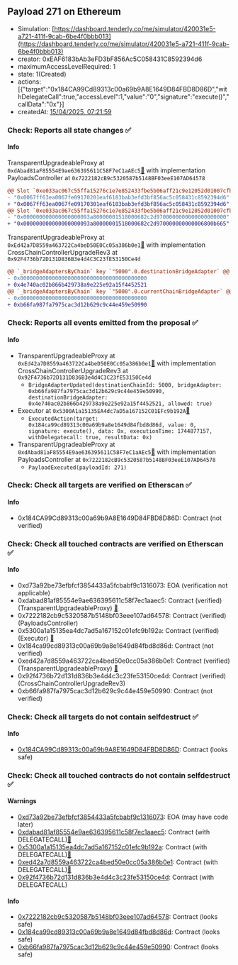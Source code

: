 ## Payload 271 on Ethereum

- Simulation: [https://dashboard.tenderly.co/me/simulator/420031e5-a721-411f-9cab-6be4f0bbb013](https://dashboard.tenderly.co/me/simulator/420031e5-a721-411f-9cab-6be4f0bbb013)
- creator: 0xEAF6183bAb3eFD3bF856Ac5C058431C8592394d6
- maximumAccessLevelRequired: 1
- state: 1(Created)
- actions: [{"target":"0x184CA99Cd89313c00a69b9A8E1649D84FBD8D86D","withDelegateCall":true,"accessLevel":1,"value":"0","signature":"execute()","callData":"0x"}]
- createdAt: [15/04/2025, 07:21:59](https://etherscan.io/tx/0xe1890955c7cae8578efb953b4cd80da9981555f87bd41291f8334d2b5d108d88)

### Check: Reports all state changes :white_check_mark:

#### Info


TransparentUpgradeableProxy at `0xdAbad81aF85554E9ae636395611C58F7eC1aAEc5`[:ghost:](https://github.com/bgd-labs/aave-address-book "GovernanceV3Ethereum.PAYLOADS_CONTROLLER") with implementation PayloadsController at `0x7222182cB9c5320587b5148BF03eeE107AD64578`
```diff
@@ Slot `0xe033ac067c55ffa15276c1e7e852433fbe5b06aff21c9e12052d01007cfb4f63` @@
- "0x0067ff63ea0067fe09170201eaf6183bab3efd3bf856ac5c058431c8592394d6"
+ "0x0067ff63ea0067fe09170301eaf6183bab3efd3bf856ac5c058431c8592394d6"
@@ Slot `0xe033ac067c55ffa15276c1e7e852433fbe5b06aff21c9e12052d01007cfb4f64` @@
- "0x000000000000000000093a80000001518000682c2d9700000000000000000000"
+ "0x000000000000000000093a80000001518000682c2d970000000000006800b665"
```

TransparentUpgradeableProxy at `0xEd42a7D8559a463722Ca4beD50E0Cc05a386b0e1`[:ghost:](https://github.com/bgd-labs/aave-address-book "GovernanceV3Ethereum.CROSS_CHAIN_CONTROLLER") with implementation CrossChainControllerUpgradeRev3 at `0x92F4736b72D131D836B3e4d4C3C23fE53150Ce4d`
```diff
@@ `_bridgeAdaptersByChain` key `"5000".0.destinationBridgeAdapter` @@
- 0x0000000000000000000000000000000000000000
+ 0x4e740ac02b866b429738a9e225e92a15f4452521
@@ `_bridgeAdaptersByChain` key `"5000".0.currentChainBridgeAdapter` @@
- 0x0000000000000000000000000000000000000000
+ 0xb66fa987fa7975cac3d12b629c9c44e459e50990
```


### Check: Reports all events emitted from the proposal :white_check_mark:

#### Info

- TransparentUpgradeableProxy at `0xEd42a7D8559a463722Ca4beD50E0Cc05a386b0e1`[:ghost:](https://github.com/bgd-labs/aave-address-book "GovernanceV3Ethereum.CROSS_CHAIN_CONTROLLER") with implementation CrossChainControllerUpgradeRev3 at `0x92F4736b72D131D836B3e4d4C3C23fE53150Ce4d`
  - `BridgeAdapterUpdated(destinationChainId: 5000, bridgeAdapter: 0xb66fa987fa7975cac3d12b629c9c44e459e50990, destinationBridgeAdapter: 0x4e740ac02b866b429738a9e225e92a15f4452521, allowed: true)`
- Executor at `0x5300A1a15135EA4dc7aD5a167152C01EFc9b192A`[:ghost:](https://github.com/bgd-labs/aave-address-book "AaveV2Ethereum.POOL_ADMIN, AaveV2EthereumAMM.POOL_ADMIN, AaveV3Ethereum.ACL_ADMIN, AaveV3EthereumEtherFi.ACL_ADMIN, AaveV3EthereumLido.ACL_ADMIN, GovernanceV3Ethereum.EXECUTOR_LVL_1")
  - `ExecutedAction(target: 0x184ca99cd89313c00a69b9a8e1649d84fbd8d86d, value: 0, signature: execute(), data: 0x, executionTime: 1744877157, withDelegatecall: true, resultData: 0x)`
- TransparentUpgradeableProxy at `0xdAbad81aF85554E9ae636395611C58F7eC1aAEc5`[:ghost:](https://github.com/bgd-labs/aave-address-book "GovernanceV3Ethereum.PAYLOADS_CONTROLLER") with implementation PayloadsController at `0x7222182cB9c5320587b5148BF03eeE107AD64578`
  - `PayloadExecuted(payloadId: 271)`

### Check: Check all targets are verified on Etherscan :white_check_mark:

#### Info

- 0x184CA99Cd89313c00a69b9A8E1649D84FBD8D86D: Contract (not verified) 

### Check: Check all touched contracts are verified on Etherscan :white_check_mark:

#### Info

- 0xd73a92be73efbfcf3854433a5fcbabf9c1316073: EOA (verification not applicable)
- 0xdabad81af85554e9ae636395611c58f7ec1aaec5: Contract (verified) (TransparentUpgradeableProxy) [:ghost:](https://github.com/bgd-labs/aave-address-book "GovernanceV3Ethereum.PAYLOADS_CONTROLLER")
- 0x7222182cb9c5320587b5148bf03eee107ad64578: Contract (verified) (PayloadsController) 
- 0x5300a1a15135ea4dc7ad5a167152c01efc9b192a: Contract (verified) (Executor) [:ghost:](https://github.com/bgd-labs/aave-address-book "AaveV2Ethereum.POOL_ADMIN, AaveV2EthereumAMM.POOL_ADMIN, AaveV3Ethereum.ACL_ADMIN, AaveV3EthereumEtherFi.ACL_ADMIN, AaveV3EthereumLido.ACL_ADMIN, GovernanceV3Ethereum.EXECUTOR_LVL_1")
- 0x184ca99cd89313c00a69b9a8e1649d84fbd8d86d: Contract (not verified) 
- 0xed42a7d8559a463722ca4bed50e0cc05a386b0e1: Contract (verified) (TransparentUpgradeableProxy) [:ghost:](https://github.com/bgd-labs/aave-address-book "GovernanceV3Ethereum.CROSS_CHAIN_CONTROLLER")
- 0x92f4736b72d131d836b3e4d4c3c23fe53150ce4d: Contract (verified) (CrossChainControllerUpgradeRev3) 
- 0xb66fa987fa7975cac3d12b629c9c44e459e50990: Contract (not verified) 

### Check: Check all targets do not contain selfdestruct :white_check_mark:

#### Info

- [0x184CA99Cd89313c00a69b9A8E1649D84FBD8D86D](https://etherscan.io/address/0x184CA99Cd89313c00a69b9A8E1649D84FBD8D86D): Contract (looks safe)

### Check: Check all touched contracts do not contain selfdestruct :white_check_mark:

#### Warnings

- [0xd73a92be73efbfcf3854433a5fcbabf9c1316073](https://etherscan.io/address/0xd73a92be73efbfcf3854433a5fcbabf9c1316073): EOA (may have code later)
- [0xdabad81af85554e9ae636395611c58f7ec1aaec5](https://etherscan.io/address/0xdabad81af85554e9ae636395611c58f7ec1aaec5): Contract (with DELEGATECALL)[:ghost:](https://github.com/bgd-labs/aave-address-book "GovernanceV3Ethereum.PAYLOADS_CONTROLLER")
- [0x5300a1a15135ea4dc7ad5a167152c01efc9b192a](https://etherscan.io/address/0x5300a1a15135ea4dc7ad5a167152c01efc9b192a): Contract (with DELEGATECALL)[:ghost:](https://github.com/bgd-labs/aave-address-book "AaveV2Ethereum.POOL_ADMIN, AaveV2EthereumAMM.POOL_ADMIN, AaveV3Ethereum.ACL_ADMIN, AaveV3EthereumEtherFi.ACL_ADMIN, AaveV3EthereumLido.ACL_ADMIN, GovernanceV3Ethereum.EXECUTOR_LVL_1")
- [0xed42a7d8559a463722ca4bed50e0cc05a386b0e1](https://etherscan.io/address/0xed42a7d8559a463722ca4bed50e0cc05a386b0e1): Contract (with DELEGATECALL)[:ghost:](https://github.com/bgd-labs/aave-address-book "GovernanceV3Ethereum.CROSS_CHAIN_CONTROLLER")
- [0x92f4736b72d131d836b3e4d4c3c23fe53150ce4d](https://etherscan.io/address/0x92f4736b72d131d836b3e4d4c3c23fe53150ce4d): Contract (with DELEGATECALL)

#### Info

- [0x7222182cb9c5320587b5148bf03eee107ad64578](https://etherscan.io/address/0x7222182cb9c5320587b5148bf03eee107ad64578): Contract (looks safe)
- [0x184ca99cd89313c00a69b9a8e1649d84fbd8d86d](https://etherscan.io/address/0x184ca99cd89313c00a69b9a8e1649d84fbd8d86d): Contract (looks safe)
- [0xb66fa987fa7975cac3d12b629c9c44e459e50990](https://etherscan.io/address/0xb66fa987fa7975cac3d12b629c9c44e459e50990): Contract (looks safe)

